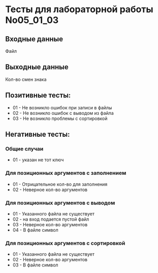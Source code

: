 # Тесты для лабораторной работы No05_01_03
## Входные данные
Файл
## Выходные данные
Кол-во смен знака
## Позитивные тесты:
- 01 - Не возникло ошибок при записи в файлы
- 02 - Не возникло ошибок с выводом из файла
- 03 - Не возникло проблемы с сортировкой


## Негативные тесты:


### Общие случаи
- 01 - указан не тот ключ

### Для позиционных аргументов с заполнением

- 01 - Отрицательное кол-во для заполнения
- 02 - Неверное кол-во аргументов

### Для позиционных аргументов с выводом

- 01 - Указанного файла не существует
- 02 - на вход подается пустой файл
- 03 - Неверное кол-во аргументов
- 04 - В файле символ


### Для позиционных аргументов с сортировкой

- 01 - Указанного файла не существует
- 02 - Неверное кол-во аргументов
- 03 - В файле символ


